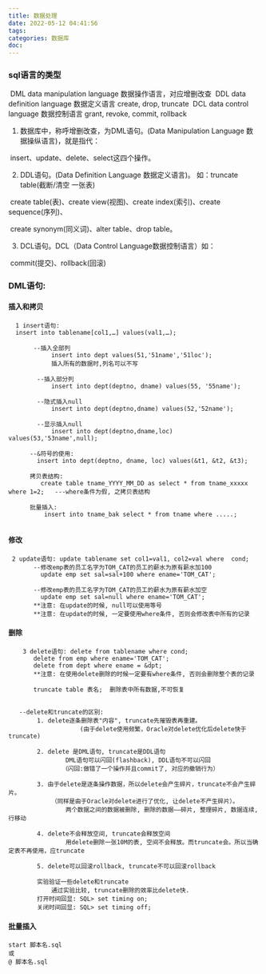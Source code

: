 ```yaml
---
title: 数据处理
date: 2022-05-12 04:41:56
tags:
categories: 数据库
doc:
---
```




### sql语言的类型

​		  DML data manipulation language  数据操作语言，对应增删改查
​		  DDL  data definition language  数据定义语言 create, drop, truncate
​		  DCL  data control language 数据控制语言 grant, revoke, commit, rollback

1.	数据库中，称呼增删改查，为DML语句。(Data Manipulation Language 数据操纵语言)，就是指代：

​	insert、update、delete、select这四个操作。

2.	DDL语句。(Data Definition Language 数据定义语言)。	如：truncate table(截断/清空 一张表)

​	create table(表)、create view(视图)、create index(索引)、create sequence(序列)、

​	create synonym(同义词)、alter table、drop table。

3.	DCL语句。DCL（Data Control Language数据控制语言）如：

​	commit(提交)、rollback(回滚) 

### DML语句:

#### 插入和拷贝

```
  1 insert语句: 
  insert into tablename[col1,…] values(val1,…);
  
 	   --插入全部列
		  	insert into dept values(51,'51name','51loc');
		  	插入所有的数据时,列名可以不写
		
		--插入部分列
			insert into dept(deptno, dname) values(55, '55name');
		  	
		--隐式插入null
			insert into dept(deptno,dname) values(52,'52name');
			
		--显示插入null
			insert into dept(deptno,dname,loc) values(53,'53name',null);
      
      --&符号的使用:
        insert into dept(deptno, dname, loc) values(&t1, &t2, &t3);
        
      拷贝表结构:
         create table tname_YYYY_MM_DD as select * from tname_xxxxx where 1=2;   ---where条件为假, 之拷贝表结构
      
      批量插入:
      	  insert into tname_bak select * from tname where .....;
        
```



#### 修改

```
 2 update语句: update tablename set col1=val1, col2=val where  cond;
       --修改emp表的员工名字为TOM_CAT的员工的薪水为原有薪水加100
         update emp set sal=sal+100 where ename='TOM_CAT';
       
       --修改emp表的员工名字为TOM_CAT的员工的薪水为原有薪水加空
         update emp set sal=null where ename='TOM_CAT';
       **注意: 在update的时候, null可以使用等号
       **注意: 在update的时候, 一定要使用where条件, 否则会修改表中所有的记录
```





####  删除

```
    3 delete语句: delete from tablename where cond;
       delete from emp where ename='TOM_CAT';
       delete from dept where ename = &dpt;
       **注意: 在使用delete删除的时候一定要有where条件, 否则会删除整个表的记录
       
	   truncate table 表名;  删除表中所有数据,不可恢复
	   
	   
   --delete和truncate的区别: 
	    1. delete逐条删除表"内容", truncate先摧毁表再重建。
					(由于delete使用频繁，Oracle对delete优化后delete快于truncate)

		2. delete 是DML语句, truncate是DDL语句
				DML语句可以闪回(flashback), DDL语句不可以闪回
			   （闪回:做错了一个操作并且commit了, 对应的撤销行为）
		
		3. 由于delete是逐条操作数据，所以delete会产生碎片，truncate不会产生碎片。
			（同样是由于Oracle对delete进行了优化, 让delete不产生碎片）。
				两个数据之间的数据被删除, 删除的数据——碎片, 整理碎片, 数据连续, 行移动
		
		4. delete不会释放空间, truncate会释放空间
				用delete删除一张10M的表, 空间不会释放。而truncate会。所以当确定表不再使用，应truncate
		
		5. delete可以回滚rollback, truncate不可以回滚rollback
		
		实验验证一些delete和truncate
			通过实验比较, truncate删除的效率比delete快.
		打开时间回显: SQL> set timing on;
		关闭时间回显: SQL> set timing off;
```



#### 批量插入

```
start 脚本名.sql
或
@ 脚本名.sql
```

